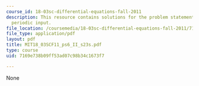 ```yaml
---
course_id: 18-03sc-differential-equations-fall-2011
description: This resource contains solutions for the problem statements related to
  periodic input.
file_location: /coursemedia/18-03sc-differential-equations-fall-2011/7169e738b09ff53ad07c98b34c1673f7_MIT18_03SCF11_ps6_II_s23s.pdf
file_type: application/pdf
layout: pdf
title: MIT18_03SCF11_ps6_II_s23s.pdf
type: course
uid: 7169e738b09ff53ad07c98b34c1673f7

---
```

None